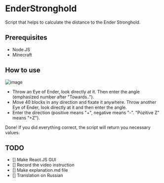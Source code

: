 # EnderStronghold
Script that helps to calculate the distance to the Ender Stronghold.

## Prerequisites
- Node.JS
- Minecraft

## How to use
![image](https://github.com/Creepy0964/EnderStronghold/assets/59210160/2000e795-8eee-4fe6-ac51-4c93ea243f17)
- Throw an Eye of Ender, look directly at it. Then enter the angle (emphasized number after "Towards..").
- Move 40 blocks in any direction and fixate it anywhere. Throw another Eye of Ender, look directly at it and then enter the angle.
- Enter the direction (positive means "+", negative means "-". "Pozitive Z" means "+Z").

Done! If you did everything correct, the script will return you necessary values.

## TODO
- [] Make React.JS GUI
- [] Record the video instruction
- [] Make explanation.md file
- [] Translation on Russian
